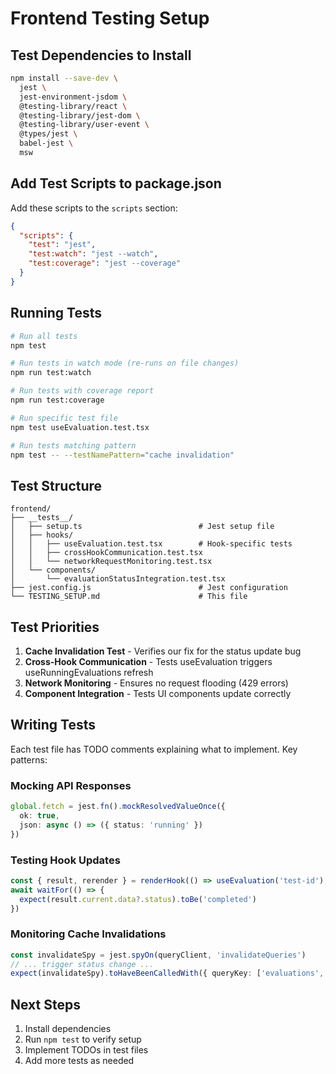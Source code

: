 # Frontend Testing Setup

## Test Dependencies to Install

```bash
npm install --save-dev \
  jest \
  jest-environment-jsdom \
  @testing-library/react \
  @testing-library/jest-dom \
  @testing-library/user-event \
  @types/jest \
  babel-jest \
  msw
```

## Add Test Scripts to package.json

Add these scripts to the `scripts` section:

```json
{
  "scripts": {
    "test": "jest",
    "test:watch": "jest --watch",
    "test:coverage": "jest --coverage"
  }
}
```

## Running Tests

```bash
# Run all tests
npm test

# Run tests in watch mode (re-runs on file changes)
npm run test:watch

# Run tests with coverage report
npm run test:coverage

# Run specific test file
npm test useEvaluation.test.tsx

# Run tests matching pattern
npm test -- --testNamePattern="cache invalidation"
```

## Test Structure

```
frontend/
├── __tests__/
│   ├── setup.ts                          # Jest setup file
│   ├── hooks/
│   │   ├── useEvaluation.test.tsx        # Hook-specific tests
│   │   ├── crossHookCommunication.test.tsx
│   │   └── networkRequestMonitoring.test.tsx
│   └── components/
│       └── evaluationStatusIntegration.test.tsx
├── jest.config.js                        # Jest configuration
└── TESTING_SETUP.md                      # This file
```

## Test Priorities

1. **Cache Invalidation Test** - Verifies our fix for the status update bug
2. **Cross-Hook Communication** - Tests useEvaluation triggers useRunningEvaluations refresh
3. **Network Monitoring** - Ensures no request flooding (429 errors)
4. **Component Integration** - Tests UI components update correctly

## Writing Tests

Each test file has TODO comments explaining what to implement. Key patterns:

### Mocking API Responses
```typescript
global.fetch = jest.fn().mockResolvedValueOnce({
  ok: true,
  json: async () => ({ status: 'running' })
})
```

### Testing Hook Updates
```typescript
const { result, rerender } = renderHook(() => useEvaluation('test-id'), { wrapper })
await waitFor(() => {
  expect(result.current.data?.status).toBe('completed')
})
```

### Monitoring Cache Invalidations
```typescript
const invalidateSpy = jest.spyOn(queryClient, 'invalidateQueries')
// ... trigger status change ...
expect(invalidateSpy).toHaveBeenCalledWith({ queryKey: ['evaluations', 'running'] })
```

## Next Steps

1. Install dependencies
2. Run `npm test` to verify setup
3. Implement TODOs in test files
4. Add more tests as needed
